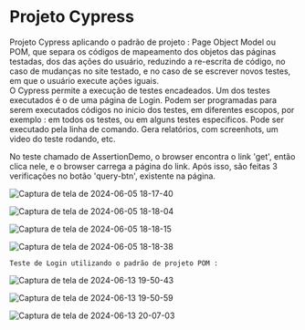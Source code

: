 # Projeto Cypress 
Projeto Cypress  aplicando o padrão de projeto : Page Object Model ou POM, que separa os códigos de mapeamento dos objetos das páginas testadas, dos das ações do usuário, reduzindo a re-escrita de código, no caso de mudanças no site testado, e no caso de  se escrever novos testes, em que o usuário execute ações iguais.    
O Cypress permite a execução de testes encadeados.
Um dos testes executados é o de uma página de Login.
Podem ser programadas para serem executados códigos no inicio dos testes, em diferentes escopos, por exemplo : em todos os testes, ou em alguns testes especificos.
Pode ser executado pela linha de comando. Gera relatórios, com screenhots, um video do teste rodando, etc.    
    
No teste chamado de AssertionDemo, o browser encontra o link 'get', então clica nele, e o browser carrega a página do link. Após isso, são feitas 3 verificações no botão 'query-btn', existente na página.    
    
![Captura de tela de 2024-06-05 18-17-40](https://github.com/klausmerini/ProjectCypress/assets/109608171/d9515c21-a74e-4dfe-a573-bdc1b9254fac)   

![Captura de tela de 2024-06-05 18-18-04](https://github.com/klausmerini/ProjectCypress/assets/109608171/a282b93d-a913-4a09-964d-06724e502a46)    

![Captura de tela de 2024-06-05 18-18-15](https://github.com/klausmerini/ProjectCypress/assets/109608171/36f62cd6-5a4e-4c40-a215-cd083efe1a31)    

![Captura de tela de 2024-06-05 18-18-38](https://github.com/klausmerini/ProjectCypress/assets/109608171/aac4025b-728c-4f6b-b938-61236af5cf30)  



    Teste de Login utilizando o padrão de projeto POM :    


![Captura de tela de 2024-06-13 19-50-43](https://github.com/klausmerini/ProjectCypress/assets/109608171/a3d01c21-81d0-4c57-a5fa-cda524747b94)    

![Captura de tela de 2024-06-13 19-50-59](https://github.com/klausmerini/ProjectCypress/assets/109608171/021e1d6c-6e9b-436a-a934-01bc88f149d7)

![Captura de tela de 2024-06-13 20-07-03](https://github.com/klausmerini/ProjectCypress/assets/109608171/6ca038dd-e0a9-4701-9f05-002b45cdfa81)
